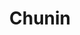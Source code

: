 ---
layout: tag-list
type: tag
title: Chunin
slug: Chunin
category: Tag
sidebar: false
description: >
   Nivel Medio.
---